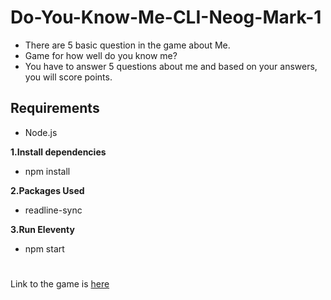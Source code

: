 # Do-You-Know-Me-CLI-Neog-Mark-1
- There are 5 basic question in the game about Me.
- Game for how well do you know me?
- You have to answer 5 questions about me and based on your answers, you will score points.

## Requirements
- Node.js

**1.Install dependencies**
  - npm install

**2.Packages Used**
  - readline-sync
 

 **3.Run Eleventy**
  - npm start 

#

Link to the game is [here](https://replit.com/@swapnalisbhargu/do-you-know-me?embed=1&output=1#index.js)

